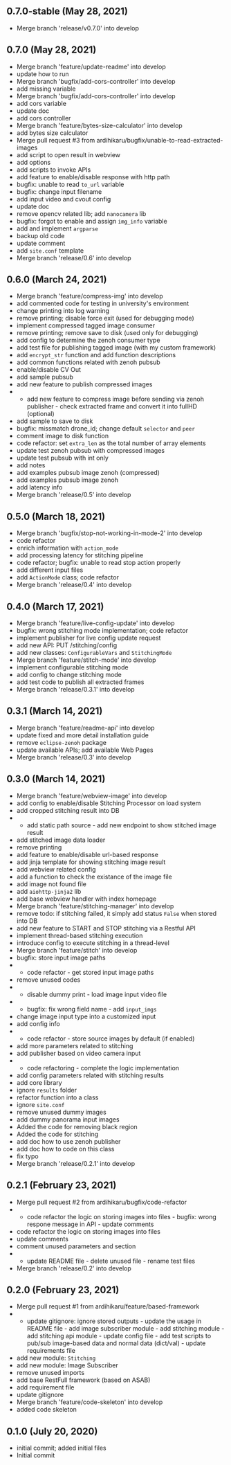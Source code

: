 ## 0.7.0-stable (May 28, 2021)
  - Merge branch 'release/v0.7.0' into develop

## 0.7.0 (May 28, 2021)
  - Merge branch 'feature/update-readme' into develop
  - update how to run
  - Merge branch 'bugfix/add-cors-controller' into develop
  - add missing variable
  - Merge branch 'bugfix/add-cors-controller' into develop
  - add cors variable
  - update doc
  - add cors controller
  - Merge branch 'feature/bytes-size-calculator' into develop
  - add bytes size calculator
  - Merge pull request #3 from ardihikaru/bugfix/unable-to-read-extracted-images
  - add script to open result in webview
  - add options
  - add scripts to invoke APIs
  - add feature to enable/disable response with http path
  - bugfix: unable to read `to_url` variable
  - bugfix: change input filename
  - add input video and cvout config
  - update doc
  - remove opencv related lib; add `nanocamera` lib
  - bugfix: forgot to enable and assign `img_info` variable
  - add and implement `argparse`
  - backup old code
  - update comment
  - add `site.conf` template
  - Merge branch 'release/0.6' into develop

## 0.6.0 (March 24, 2021)
  - Merge branch 'feature/compress-img' into develop
  - add commented code for testing in university's environment
  - change printing into log warning
  - remove printing; disable force exit (used for debugging mode)
  - implement compressed tagged image consumer
  - remove printing; remove save to disk (used only for debugging)
  - add config to determine the zenoh consumer type
  - add test file for publishing tagged image (with my custom framework)
  - add `encrypt_str` function and add function descriptions
  - add common functions related with zenoh pubsub
  - enable/disable CV Out
  - add sample pubsub
  - add new feature to publish compressed images
  - - add new feature to compress image before sending via zenoh publisher - check extracted frame and convert it into fullHD (optional)
  - add sample to save to disk
  - bugfix: missmatch drone_id; change default `selector` and `peer`
  - comment image to disk function
  - code refactor: set `extra_len` as the total number of array elements
  - update test zenoh pubsub with compressed images
  - update test pubsub with int only
  - add notes
  - add examples pubsub image zenoh (compressed)
  - add examples pubsub image zenoh
  - add latency info
  - Merge branch 'release/0.5' into develop

## 0.5.0 (March 18, 2021)
  - Merge branch 'bugfix/stop-not-working-in-mode-2' into develop
  - code refactor
  - enrich information with `action_mode`
  - add processing latency for stitching pipeline
  - code refactor; bugfix: unable to read stop action properly
  - add different input files
  - add `ActionMode` class; code refactor
  - Merge branch 'release/0.4' into develop

## 0.4.0 (March 17, 2021)
  - Merge branch 'feature/live-config-update' into develop
  - bugfix: wrong stitching mode implementation; code refactor
  - implement publisher for live config update request
  - add new API: PUT /stitching/config
  - add new classes: `ConfigurableVars` and `StitchingMode`
  - Merge branch 'feature/stitch-mode' into develop
  - implement configurable stitching mode
  - add config to change stitching mode
  - add test code to publish all extracted frames
  - Merge branch 'release/0.3.1' into develop

## 0.3.1 (March 14, 2021)
  - Merge branch 'feature/readme-api' into develop
  - update fixed and more detail installation guide
  - remove `eclipse-zenoh` package
  - update available APIs; add available Web Pages
  - Merge branch 'release/0.3' into develop

## 0.3.0 (March 14, 2021)
  - Merge branch 'feature/webview-image' into develop
  - add config to enable/disable Stitching Processor on load system
  - add cropped stitching result into DB
  - - add static path source - add new endpoint to show stitched image result
  - add stitched image data loader
  - remove printing
  - add feature to enable/disable url-based response
  - add jinja template for showing stitching image result
  - add webview related config
  - add a function to check the existance of the image file
  - add image not found file
  - add `aiohttp-jinja2` lib
  - add base webview handler with index homepage
  - Merge branch 'feature/stitching-manager' into develop
  - remove todo: if stitching failed, it simply add status `False` when stored into DB
  - add new feature to START and STOP stitching via a Restful API
  - implement thread-based stitching execution
  - introduce config to execute stitching in a thread-level
  - Merge branch 'feature/stitch' into develop
  - bugfix: store input image paths
  - - code refactor - get stored input image paths
  - remove unused codes
  - - disable dummy print - load image input video file
  - - bugfix: fix wrong field name - add `input_imgs`
  - change image input type into a customized input
  - add config info
  - - code refactor - store source images by default (if enabled)
  - add more parameters related to stitching
  - add publisher based on video camera input
  - - code refactoring - complete the logic implementation
  - add config parameters related with stitching results
  - add core library
  - ignore `results` folder
  - refactor function into a class
  - ignore `site.conf`
  - remove unused dummy images
  - add dummy panorama input images
  - Added the code for removing black region
  - Added the code for stitching
  - add doc how to use zenoh publisher
  - add doc how to code on this class
  - fix typo
  - Merge branch 'release/0.2.1' into develop

## 0.2.1 (February 23, 2021)
  - Merge pull request #2 from ardihikaru/bugfix/code-refactor
  - - code refactor the logic on storing images into files - bugfix: wrong respone message in API - update comments
  - code refactor the logic on storing images into files
  - update comments
  - comment unused parameters and section
  - - update README file - delete unused file - rename test files
  - Merge branch 'release/0.2' into develop

## 0.2.0 (February 23, 2021)
  - Merge pull request #1 from ardihikaru/feature/based-framework
  - - update gitignore: ignore stored outputs - update the usage in README file - add image subscriber module - add stitching module - add stitching api module - update config file - add test scripts to pub/sub image-based data and normal data (dict/val) - update requirements file
  - add new module: `Stitching`
  - add new module: Image Subscriber
  - remove unused imports
  - add base RestFull framework (based on ASAB)
  - add requirement file
  - update gitignore
  - Merge branch 'feature/code-skeleton' into develop
  - added code skeleton

## 0.1.0 (July 20, 2020)
  - initial commit; added initial files
  - Initial commit

